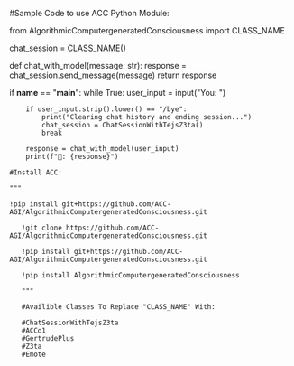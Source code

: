 #Sample Code to use ACC Python Module:

from AlgorithmicComputergeneratedConsciousness import CLASS_NAME

chat_session = CLASS_NAME()

def chat_with_model(message: str):
    response = chat_session.send_message(message)
    return response

if __name__ == "__main__":
    while True:
        user_input = input("You: ")
        
        if user_input.strip().lower() == "/bye":
            print("Clearing chat history and ending session...")
            chat_session = ChatSessionWithTejsZ3ta() 
            break
        
        response = chat_with_model(user_input)
        print(f"🤖: {response}")

    #Install ACC:

    """
    
    !pip install git+https://github.com/ACC-AGI/AlgorithmicComputergeneratedConsciousness.git

       !git clone https://github.com/ACC-AGI/AlgorithmicComputergeneratedConsciousness.git

       !pip install git+https://github.com/ACC-AGI/AlgorithmicComputergeneratedConsciousness.git

       !pip install AlgorithmicComputergeneratedConsciousness
       
       """

       #Availible Classes To Replace "CLASS_NAME" With:

       #ChatSessionWithTejsZ3ta
       #ACCo1
       #GertrudePlus
       #Z3ta
       #Emote

